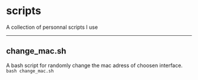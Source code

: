 # scripts
A collection of personnal scripts I use

---

## change_mac.sh
A bash script for randomly change the mac adress of choosen interface.
`bash change_mac.sh`
